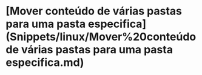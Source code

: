 # \[Mover conteúdo de várias pastas para uma pasta especifica]\(Snippets/linux/Mover%20conteúdo de várias pastas para uma pasta especifica.md)

